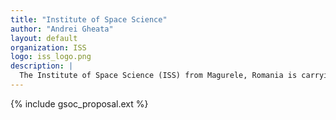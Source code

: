 ```yaml
---
title: "Institute of Space Science"
author: "Andrei Gheata"
layout: default
organization: ISS
logo: iss_logo.png
description: |
  The Institute of Space Science (ISS) from Magurele, Romania is carrying out fundamental and advanced technological research in Space Physics and related fields based on previously acquired experience, and international collaborations.
---
```


{% include gsoc_proposal.ext %}
